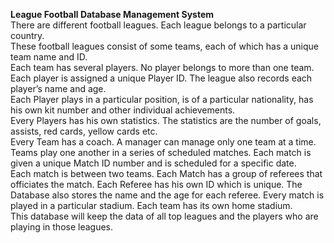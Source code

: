 **League Football Database Management System**  
There are different football leagues. Each league belongs to a particular country.  
These football leagues consist of some teams, each of which has a unique team name and ID.  
Each team has several players. No player belongs to more than one team.  
Each player is assigned a unique Player ID. The league also records each player’s name and age.  
Each Player plays in a particular position, is of a particular nationality, has his own kit number and other individual achievements.  
Every Players has his own statistics. The statistics are the number of goals, assists, red cards, yellow cards etc.  
Every Team has a coach. A manager can manage only one team at a time.  
Teams play one another in a series of scheduled matches. Each match is given a unique Match ID number and is scheduled for a specific date.  
Each match is between two teams. Each Match has a group of referees that officiates the match. Each Referee has his own ID which is unique. 
The Database also stores the name and the age for each referee. Every match is played in a particular stadium. Each team has its own home stadium.  
This database will keep the data of all top leagues and the players who are playing in those leagues.  
